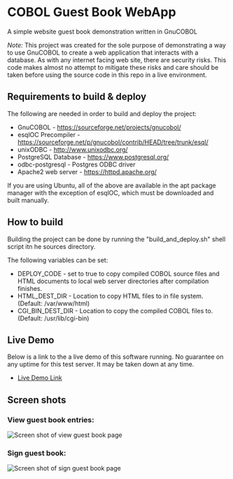 # COBOL Guest Book WebApp
A simple website guest book demonstration written in GnuCOBOL

*Note:* This project was created for the sole purpose of demonstrating a way to use GnuCOBOL to
create a web application that interacts with a database. As with any internet
facing web site, there are security risks. This code makes almost no
attempt to mitigate these risks and care should be taken before using the source
code in this repo in a live environment.

## Requirements to build & deploy
The following are needed in order to build and deploy the project:
* GnuCOBOL - https://sourceforge.net/projects/gnucobol/
* esqlOC Precompiler - https://sourceforge.net/p/gnucobol/contrib/HEAD/tree/trunk/esql/
* unixODBC - http://www.unixodbc.org/
* PostgreSQL Database - https://www.postgresql.org/
* odbc-postgresql - Postgres ODBC driver
* Apache2 web server - https://httpd.apache.org/

If you are using Ubuntu, all of the above are available in the apt package manager
with the exception of esqlOC, which must be downloaded and built manually.

## How to build
Building the project can be done by running the "build_and_deploy.sh" shell
script itn he sources directory.

The following variables can be set:
* DEPLOY_CODE - set to true to copy compiled COBOL source files and HTML documents to local web server directories after compilation finishes.
* HTML_DEST_DIR - Location to copy HTML files to in file system. (Default: /var/www/html)
* CGI_BIN_DEST_DIR - Location to copy the compiled COBOL files to. (Default: /usr/lib/cgi-bin)


## Live Demo
Below is a link to the a live demo of this software running. No guarantee on any uptime for this test server. It may be taken down at any time.
* [Live Demo Link](http://eriksguestbook.servehttp.com:9574/cgi-bin/view-guest-book.cgi)


## Screen shots

### View guest book entries:
![Screen shot of view guest book page](https://i.imgur.com/jELUInT.png)

### Sign guest book:
![Screen shot of sign guest book page](https://i.imgur.com/jVeQdD5.png)
